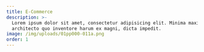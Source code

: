 ```yaml
---
title: E-Commerce
description: >-
  Lorem ipsum dolor sit amet, consectetur adipisicing elit. Minima maxime quam
  architecto quo inventore harum ex magni, dicta impedit.
image: /img/uploads/01pp000-011a.png
order: 1
---
```


